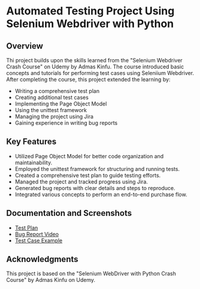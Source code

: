 # Automated Testing Project Using Selenium Webdriver with Python

## Overview

Thi project builds upon the skills learned from the "Selenium Webdriver Crash
Course" on Udemy by Admas Kinfu. The course introduced basic concepts and
tutorials for performing test cases using Seleniium Webdriver. After completing
the course, this project extended the learning by:

- Writing a comprehensive test plan
- Creating additional test cases
- Implementing the Page Object Model
- Using the unittest framework
- Managing the project using Jira
- Gaining experience in writing bug reports

## Key Features

- Utilized Page Object Model for better code organization and maintainability.
- Employed the unittest framework for structuring and running tests.
- Created a comprehensive test plan to guide testing efforts.
- Managed the project and tracked progress using Jira.
- Generated bug reports with clear details and steps to reproduce.
- Integrated various concepts to perform an end-to-end purchase flow.

## Documentation and Screenshots

- [Test Plan](supersqa-demostore-automation/Documentation/test_plan_supersqa_ecommerce_store.pdf)
- [Bug Report Video](supersqa-demostore-automation/Documentation/super-sqa_bug_report.mp4)
- [Test Case Example](supersqa-demostore-automation/Documentation/test_case_e2e_video.mp4)

## Acknowledgments

This project is based on the "Selenium WebDriver with Python Crash Course" by 
Admas Kinfu on Udemy.

